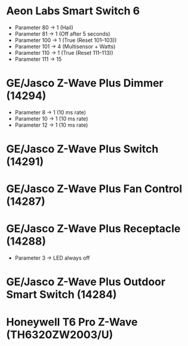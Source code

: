 # Aeon Labs Smart Switch 6

- Parameter 80 -> 1 (Hail)
- Parameter 81 -> 1 (Off after 5 seconds)
- Parameter 100 -> 1 (True (Reset 101–103))
- Parameter 101 -> 4 (Multisensor + Watts)
- Parameter 110 -> 1 (True (Reset 111–113))
- Parameter 111 -> 15

# GE/Jasco Z-Wave Plus Dimmer (14294)

- Parameter 8 -> 1 (10 ms rate)
- Parameter 10 -> 1 (10 ms rate)
- Parameter 12 -> 1 (10 ms rate)

# GE/Jasco Z-Wave Plus Switch (14291)

# GE/Jasco Z-Wave Plus Fan Control (14287)

# GE/Jasco Z-Wave Plus Receptacle (14288)

- Parameter 3 -> LED always off

# GE/Jasco Z-Wave Plus Outdoor Smart Switch (14284)

# Honeywell T6 Pro Z-Wave (TH6320ZW2003/U)
